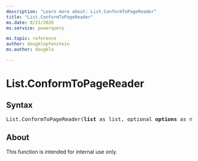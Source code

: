 ```yaml
---
description: "Learn more about: List.ConformToPageReader"
title: "List.ConformToPageReader"
ms.date: 8/21/2020
ms.service: powerquery

ms.topic: reference
author: dougklopfenstein
ms.author: dougklo

---
```

# List.ConformToPageReader

## Syntax

<pre>
List.ConformToPageReader(<b>list</b> as list, optional <b>options</b> as nullable record) as table
</pre>
  
## About  
This function is intended for internal use only.
